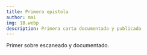 ```yaml
---
title: Primera epistola
author: mai
img: 1B.webp
description: Primera carta documentada y publicada
---
```


Primer sobre escaneado y documentado.